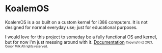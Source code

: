 # KoalemOS
KoalemOS is a os built on a custom kernel for i386 computers. It is not designed for normal everyday use; just for educational purposes.

I would love for this project to someday be a fully functional OS and kernel, but for now I'm just messing around with it.
[Documentation](https://conorm110.github.io/KoalemOS/Documentation/docs)
<sub><sup>Copyright (c) 2021, Conor Milk
All rights reserved.</sup></sub>

